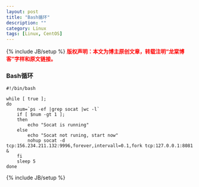 ```yaml
---
layout: post
title: "Bash循环"
description: ""
category: Linux
tags: [Linux, CentOS]
---
```

{% include JB/setup %}
**<font color="red">版权声明：本文为博主原创文章，转载注明“龙棠博客”字样和原文链接。</font>**

### Bash循环

```
#!/bin/bash

while [ true ];
do
    num=`ps -ef |grep socat |wc -l`
    if [ $num -gt 1 ];
    then
        echo "Socat is running"
    else
        echo "Socat not runing, start now"
        nohup socat -d tcp:156.234.211.132:9996,forever,intervall=0.1,fork tcp:127.0.0.1:8081 &
    fi
    sleep 5
done
```

{% include JB/setup %}